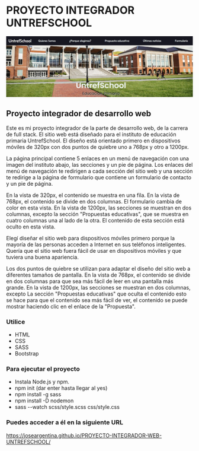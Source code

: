 # PROYECTO INTEGRADOR UNTREFSCHOOL

![Captura de pantalla del encabezado de mi sitio](./assets/img/captura-sitio.jpeg)

## Proyecto integrador de desarrollo web

Este es mi proyecto integrador de la parte de desarrollo web, de la carrera de full stack. El sitio web está diseñado para el instituto de educación primaria UntrefSchool. El diseño está orientado primero en dispositivos móviles de 320px con dos puntos de quiebre uno a 768px y otro a 1200px.

La página principal contiene 5 enlaces en un menú de navegación con una imagen del instituto abajo, las secciones y un pie de página. Los enlaces del menú de navegación te redirigen a cada sección del sitio web y una sección te redirige a la página de formulario que contiene un formulario de contacto y un pie de página.

En la vista de 320px, el contenido se muestra en una fila. En la vista de 768px, el contenido se divide en dos columnas. El formulario cambia de color en esta vista. En la vista de 1200px, las secciones se muestran en dos columnas, excepto la sección "Propuestas educativas", que se muestra en cuatro columnas una al lado de la otra. El contenido de esta sección está oculto en esta vista.

Elegí diseñar el sitio web para dispositivos móviles primero porque la mayoría de las personas acceden a Internet en sus teléfonos inteligentes. Quería que el sitio web fuera fácil de usar en dispositivos móviles y que tuviera una buena apariencia.

Los dos puntos de quiebre se utilizan para adaptar el diseño del sitio web a diferentes tamaños de pantalla. En la vista de 768px, el contenido se divide en dos columnas para que sea más fácil de leer en una pantalla más grande. En la vista de 1200px, las secciones se muestran en dos columnas, excepto La sección "Propuestas educativas" que oculta el contenido esto se hace para que el contenido sea más fácil de ver, el contenido se puede mostrar haciendo clic en el enlace de la "Propuesta".


### Utilice

* HTML
* CSS
* SASS
* Bootstrap

### Para ejecutar el proyecto

* Instala Node.js y npm.
* npm init (dar enter hasta llegar al yes)
* npm install -g sass
* npm install -D nodemon
* sass --watch scss/style.scss css/style.css

### Puedes acceder a él en la siguiente URL

https://joseargentina.github.io/PROYECTO-INTEGRADOR-WEB-UNTREFSCHOOL/




